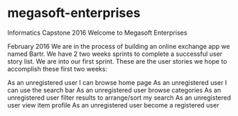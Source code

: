 # megasoft-enterprises
Informatics Capstone 2016
Welcome to Megasoft Enterprises

February 2016
We are in the process of building an online exchange app we named Bartr. 
We have 2 two weeks sprints to complete a successful user story list. We are into our first sprint.
These are the user stories we hope to accomplish these first two weeks:

As an unregistered user I can browse home page
As an unregistered user I can use the search bar
As an unregistered user browse categories
As an unregistered user filter results to arrange/sort my search
As an unregistered user view item profile
As an unregistered user become a registered user
